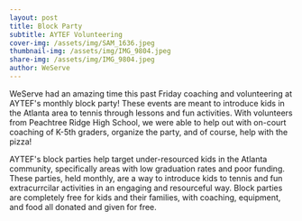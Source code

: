 ```yaml
---
layout: post
title: Block Party 
subtitle: AYTEF Volunteering
cover-img: /assets/img/SAM_1636.jpeg
thumbnail-img: /assets/img/IMG_9804.jpeg
share-img: /assets/img/IMG_9804.jpeg
author: WeServe
---
```


WeServe had an amazing time this past Friday coaching and volunteering at AYTEF's monthly block party! These events are meant to introduce kids in the Atlanta area to tennis through lessons and fun activities. With volunteers from Peachtree Ridge High School, we were able to help out with on-court coaching of K-5th graders, organize the party, and of course, help with the pizza!

AYTEF's block parties help target under-resourced kids in the Atlanta community, specifically areas with low graduation rates and poor funding. These parties, held monthly, are a way to introduce kids to tennis and fun extracurrcilar activities in an engaging and resourceful way. Block parties are completely free for kids and their families, with coaching, equipment, and food all donated and given for free. 

